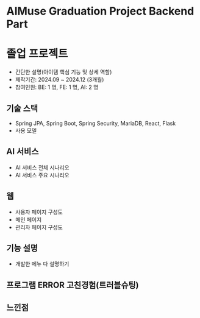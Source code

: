# AIMuse Graduation Project Backend Part
# 졸업 프로젝트
- 간단한 설명(아이템 핵심 기능 및 상세 역할)
- 제작기간: 2024.09 ~ 2024.12 (3개월)
- 참여인원: BE: 1 명, FE: 1 명, AI: 2 명 

## 기술 스택
- Spring JPA, Spring Boot, Spring Security, MariaDB, React, Flask
- 사용 모델
## AI 서비스
- AI 서비스 전체 시나리오
- AI 서비스 주요 시나리오
## 웹
- 사용자 페이지 구성도
- 메인 페이지
- 관리자 페이지 구성도
## 기능 설명
- 개발한 메뉴 다 설명하기
## 프로그램 ERROR 고친경험(트러블슈팅)
## 느낀점
